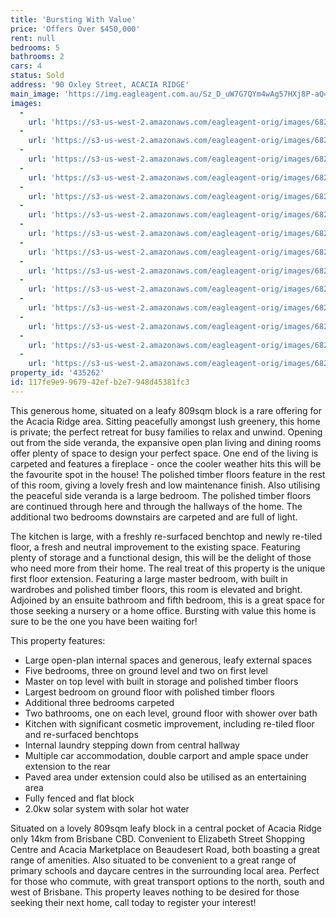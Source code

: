```yaml
---
title: 'Bursting With Value'
price: 'Offers Over $450,000'
rent: null
bedrooms: 5
bathrooms: 2
cars: 4
status: Sold
address: '90 Oxley Street, ACACIA RIDGE'
main_image: 'https://img.eagleagent.com.au/Sz_D_uW7G7QYm4wAg57HXj8P-aQ=/1280x854/smart/https://s3-us-west-2.amazonaws.com/eagleagent-orig/images/6822387/130289858-image-M.jpg'
images:
  -
    url: 'https://s3-us-west-2.amazonaws.com/eagleagent-orig/images/6822400/130289858-image-N.jpg'
  -
    url: 'https://s3-us-west-2.amazonaws.com/eagleagent-orig/images/6822399/130289858-image-L.jpg'
  -
    url: 'https://s3-us-west-2.amazonaws.com/eagleagent-orig/images/6822398/130289858-image-K.jpg'
  -
    url: 'https://s3-us-west-2.amazonaws.com/eagleagent-orig/images/6822397/130289858-image-J.jpg'
  -
    url: 'https://s3-us-west-2.amazonaws.com/eagleagent-orig/images/6822396/130289858-image-I.jpg'
  -
    url: 'https://s3-us-west-2.amazonaws.com/eagleagent-orig/images/6822395/130289858-image-H.jpg'
  -
    url: 'https://s3-us-west-2.amazonaws.com/eagleagent-orig/images/6822394/130289858-image-G.jpg'
  -
    url: 'https://s3-us-west-2.amazonaws.com/eagleagent-orig/images/6822393/130289858-image-F.jpg'
  -
    url: 'https://s3-us-west-2.amazonaws.com/eagleagent-orig/images/6822392/130289858-image-E.jpg'
  -
    url: 'https://s3-us-west-2.amazonaws.com/eagleagent-orig/images/6822391/130289858-image-D.jpg'
  -
    url: 'https://s3-us-west-2.amazonaws.com/eagleagent-orig/images/6822390/130289858-image-C.jpg'
  -
    url: 'https://s3-us-west-2.amazonaws.com/eagleagent-orig/images/6822389/130289858-image-B.jpg'
  -
    url: 'https://s3-us-west-2.amazonaws.com/eagleagent-orig/images/6822388/130289858-image-A.jpg'
  -
    url: 'https://s3-us-west-2.amazonaws.com/eagleagent-orig/images/6822387/130289858-image-M.jpg'
property_id: '435262'
id: 117fe9e9-9679-42ef-b2e7-948d45381fc3
---
```

This generous home, situated on a leafy 809sqm block is a rare offering for the Acacia Ridge area. Sitting peacefully amongst lush greenery, this home is private; the perfect retreat for busy families to relax and unwind. Opening out from the side veranda, the expansive open plan living and dining rooms offer plenty of space to design your perfect space. One end of the living is carpeted and features a fireplace - once the cooler weather hits this will be the favourite spot in the house! The polished timber floors feature in the rest of this room, giving a lovely fresh and low maintenance finish. Also utilising the peaceful side veranda is a large bedroom. The polished timber floors are continued through here and through the hallways of the home. The additional two bedrooms downstairs are carpeted and are full of light.

The kitchen is large, with a freshly re-surfaced benchtop and newly re-tiled floor, a fresh and neutral improvement to the existing space. Featuring plenty of storage and a functional design, this will be the delight of those who need more from their home. The real treat of this property is the unique first floor extension. Featuring a large master bedroom, with built in wardrobes and polished timber floors, this room is elevated and bright. Adjoined by an ensuite bathroom and fifth bedroom, this is a great space for those seeking a nursery or a home office. Bursting with value this home is sure to be the one you have been waiting for!


This property features:

*  Large open-plan internal spaces and generous, leafy external spaces
*  Five bedrooms, three on ground level and two on first level
*  Master on top level with built in storage and polished timber floors
*  Largest bedroom on ground floor with polished timber floors
*  Additional three bedrooms carpeted
*  Two bathrooms, one on each level, ground floor with shower over bath
*  Kitchen with significant cosmetic improvement, including re-tiled floor and re-surfaced benchtops
*  Internal laundry stepping down from central hallway
*  Multiple car accommodation, double carport and ample space under extension to the rear
*  Paved area under extension could also be utilised as an entertaining area
*  Fully fenced and flat block
* 2.0kw solar system with solar hot water

Situated on a lovely 809sqm leafy block in a central pocket of Acacia Ridge only 14km from Brisbane CBD. Convenient to Elizabeth Street Shopping Centre and Acacia Marketplace on Beaudesert Road, both boasting a great range of amenities. Also situated to be convenient to a great range of primary schools and daycare centres in the surrounding local area. Perfect for those who commute, with great transport options to the north, south and west of Brisbane. This property leaves nothing to be desired for those seeking their next home, call today to register your interest!